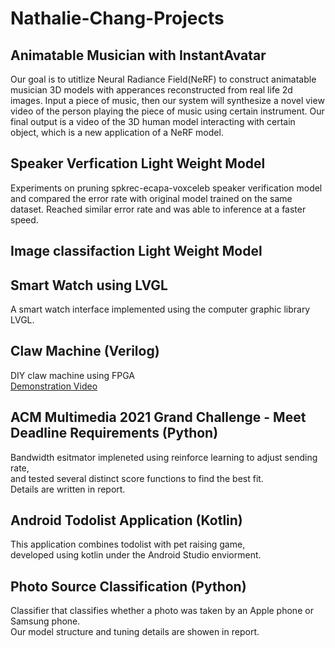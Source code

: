 # Nathalie-Chang-Projects
## Animatable Musician with InstantAvatar
Our goal is to utitlize Neural Radiance Field(NeRF) to construct animatable musician 3D models with apperances reconstructed from real life 2d images. Input a piece of
music, then our system will synthesize a novel view video of the person playing the piece of music using certain instrument. Our final output is a video of the 3D human model interacting with certain object, which is a new application of a NeRF model.

## Speaker Verfication Light Weight Model
Experiments on pruning spkrec-ecapa-voxceleb speaker verification model and compared the error rate with original model trained on the same dataset.
Reached similar error rate and was able to inference at a faster speed.
## Image classifaction Light Weight Model
## Smart Watch using LVGL
A smart watch interface implemented using the computer graphic library LVGL.
## Claw Machine (Verilog)
DIY claw machine using FPGA  
[Demonstration Video](https://youtu.be/3RMaly5097s)
## ACM Multimedia 2021 Grand Challenge - Meet Deadline Requirements (Python)
Bandwidth esitmator impleneted using reinforce learning to adjust sending rate,  
and tested several distinct score functions to find the best fit.  
Details are written in report.
## Android Todolist Application (Kotlin)
This application combines todolist with pet raising game,  
developed using kotlin under the Android Studio enviorment.
## Photo Source Classification (Python)
Classifier that classifies whether a photo was taken by an Apple phone or Samsung phone.  
Our model structure and tuning details are showen in report.
